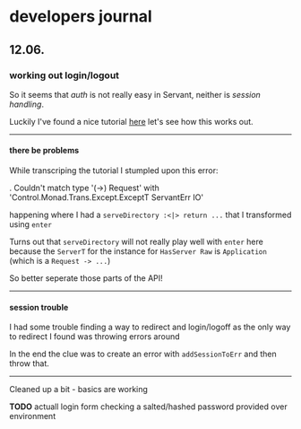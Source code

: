 # developers journal

## 12.06.

### working out login/logout

So it seems that *auth* is not really easy in Servant, neither is *session handling*.

Luckily I've found a nice tutorial [here](https://www.stackbuilders.com/tutorials/haskell/servant-auth/)
let's see how this works out.

---

#### there be problems
While transcriping the tutorial I stumpled upon this error:

  . Couldn't match type '(->) Request'
                   with 'Control.Monad.Trans.Except.ExceptT ServantErr IO'
				   
happening where I had a `serveDirectory :<|> return ...` that I transformed using `enter`

Turns out that `serveDirectory` will not really play well with `enter` here because the
`ServerT` for the instance for `HasServer Raw` is `Application` (which is a `Request -> ...`)

So better seperate those parts of the API!

---

#### session trouble
I had some trouble finding a way to redirect and login/logoff as the only way
to redirect I found was throwing errors around

In the end the clue was to create an error with `addSessionToErr` and then
throw that.

---

Cleaned up a bit - basics are working

**TODO** actuall login form checking a salted/hashed password provided over environment
